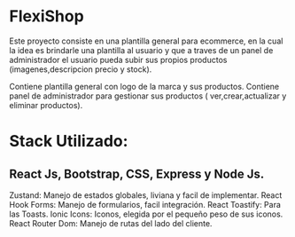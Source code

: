 # FlexiShop

Este proyecto consiste en una plantilla general para ecommerce, en la cual la idea es brindarle una plantilla al usuario y que a traves de un panel de administrador el usuario pueda subir sus propios productos (imagenes,descripcion precio y stock).

Contiene plantilla general con logo de la marca y sus productos.
Contiene panel de administrador para gestionar sus productos ( ver,crear,actualizar y eliminar productos).

# Stack Utilizado: 
## React Js, Bootstrap, CSS, Express y Node Js.
Zustand: Manejo de estados globales, liviana y facil de implementar.
React Hook Forms: Manejo de formularios, facil integración.
React Toastify: Para las Toasts.
Ionic Icons: Iconos, elegida por el pequeño peso de sus iconos.
React Router Dom: Manejo de rutas del lado del cliente.


